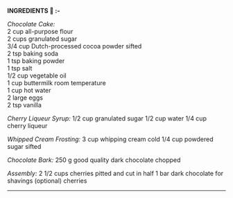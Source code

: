 <b>INGREDIENTS 🍰 :-</b>

<i>Chocolate Cake:</i> <br>
2 cup all-purpose flour <br>
2 cups granulated sugar <br>
3/4 cup Dutch-processed cocoa powder sifted <br>
2 tsp baking soda <br>
1 tsp baking powder <br>
1 tsp salt <br>
1/2 cup vegetable oil <br>
1 cup buttermilk room temperature <br>
1 cup hot water <br>
2 large eggs <br>
2 tsp vanilla <br>

<i>Cherry Liqueur Syrup:</i>
1/2 cup granulated sugar
1/2 cup water
1/4 cup cherry liqueur

<i>Whipped Cream Frosting:</i>
3 cup whipping cream cold
1/4 cup powdered sugar sifted

<i>Chocolate Bark:</i>
250 g good quality dark chocolate chopped

<i>Assembly:</i>
2 1/2 cups cherries pitted and cut in half
1 bar dark chocolate for shavings (optional)
cherries
_________________________________________________________________________________________________________________________________________________________________________________
